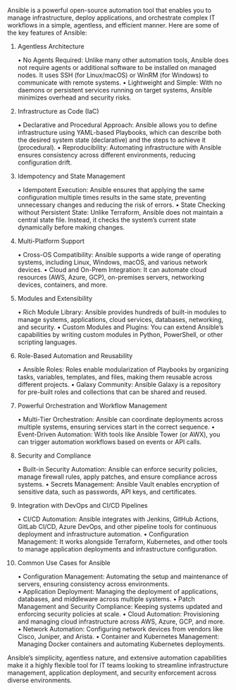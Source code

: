 Ansible is a powerful open-source automation tool that enables you to manage infrastructure, deploy applications, and orchestrate complex IT workflows in a simple, agentless, and efficient manner. Here are some of the key features of Ansible:  

1. Agentless Architecture

    • No Agents Required: Unlike many other automation tools, Ansible does not require agents or additional software to be installed on managed nodes. It uses SSH (for Linux/macOS) or WinRM (for Windows) to communicate with remote systems.
    • Lightweight and Simple: With no daemons or persistent services running on target systems, Ansible minimizes overhead and security risks.

2. Infrastructure as Code (IaC)

    • Declarative and Procedural Approach: Ansible allows you to define infrastructure using YAML-based Playbooks, which can describe both the desired system state (declarative) and the steps to achieve it (procedural).
    • Reproducibility: Automating infrastructure with Ansible ensures consistency across different environments, reducing configuration drift.

3. Idempotency and State Management

   • Idempotent Execution: Ansible ensures that applying the same configuration multiple times results in the same state, preventing unnecessary changes and reducing the risk of errors.
   • State Checking without Persistent State: Unlike Terraform, Ansible does not maintain a central state file. Instead, it checks the system’s current state dynamically before making changes.

4. Multi-Platform Support

   • Cross-OS Compatibility: Ansible supports a wide range of operating systems, including Linux, Windows, macOS, and various network devices.
   • Cloud and On-Prem Integration: It can automate cloud resources (AWS, Azure, GCP), on-premises servers, networking devices, containers, and more.

5. Modules and Extensibility

   • Rich Module Library: Ansible provides hundreds of built-in modules to manage systems, applications, cloud services, databases, networking, and security.
   • Custom Modules and Plugins: You can extend Ansible’s capabilities by writing custom modules in Python, PowerShell, or other scripting languages.

6. Role-Based Automation and Reusability

   • Ansible Roles: Roles enable modularization of Playbooks by organizing tasks, variables, templates, and files, making them reusable across different projects.
   • Galaxy Community: Ansible Galaxy is a repository for pre-built roles and collections that can be shared and reused.

7. Powerful Orchestration and Workflow Management

   • Multi-Tier Orchestration: Ansible can coordinate deployments across multiple systems, ensuring services start in the correct sequence.
   • Event-Driven Automation: With tools like Ansible Tower (or AWX), you can trigger automation workflows based on events or API calls.

8. Security and Compliance

   • Built-in Security Automation: Ansible can enforce security policies, manage firewall rules, apply patches, and ensure compliance across systems.
   • Secrets Management: Ansible Vault enables encryption of sensitive data, such as passwords, API keys, and certificates.

9. Integration with DevOps and CI/CD Pipelines

   • CI/CD Automation: Ansible integrates with Jenkins, GitHub Actions, GitLab CI/CD, Azure DevOps, and other pipeline tools for continuous deployment and infrastructure automation.
   • Configuration Management: It works alongside Terraform, Kubernetes, and other tools to manage application deployments and infrastructure configuration.

10. Common Use Cases for Ansible

    • Configuration Management: Automating the setup and maintenance of servers, ensuring consistency across environments.  
    • Application Deployment: Managing the deployment of applications, databases, and middleware across multiple systems.
    • Patch Management and Security Compliance: Keeping systems updated and enforcing security policies at scale.
    • Cloud Automation: Provisioning and managing cloud infrastructure across AWS, Azure, GCP, and more.
    • Network Automation: Configuring network devices from vendors like Cisco, Juniper, and Arista.
    • Container and Kubernetes Management: Managing Docker containers and automating Kubernetes deployments.    

Ansible’s simplicity, agentless nature, and extensive automation capabilities make it a highly flexible tool for IT teams looking to streamline infrastructure management, application deployment, and security enforcement across diverse environments.
